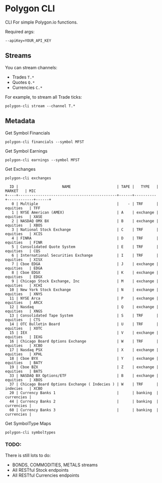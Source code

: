 # Polygon CLI
CLI For simple Polygon.io functions.

Required args:

	--apiKey=YOUR_API_KEY

## Streams
You can stream channels: 
- Trades `T.*`
- Quotes `Q.*`
- Currencies `C.*`

For example, to stream all Trade ticks:
	
	polygon-cli stream --channel T.*

## Metadata 

Get Symbol Financials
	
	polygon-cli financials --symbol MFST

Get Symbol Earnings

	polygon-cli earnings --symbol MFST

Get Exchanges

	polygon-cli exchanges

	  ID |                    NAME                     | TAPE |   TYPE   |   MARKET   | MIC   
	+----+---------------------------------------------+------+----------+------------+------+
	   0 | Multiple                                    |    - | TRF      | equities   | TFF   
	   1 | NYSE American (AMEX)                        | A    | exchange | equities   | XASE  
	   2 | NASDAQ OMX BX                               | B    | exchange | equities   | XBOS  
	   3 | National Stock Exchange                     | C    | TRF      | equities   | XCIS  
	   4 | FINRA                                       | D    | TRF      | equities   | FINR  
	   5 | Consolidated Quote System                   | E    | TRF      | equities   | CQS   
	   6 | International Securities Exchange           | I    | TRF      | equities   | XISX  
	   7 | Cboe EDGA                                   | J    | exchange | equities   | EDGA  
	   8 | Cboe EDGX                                   | K    | exchange | equities   | EDGX  
	   9 | Chicago Stock Exchange, Inc                 | M    | exchange | equities   | XCHI  
	  10 | New York Stock Exchange                     | N    | exchange | equities   | XNYS  
	  11 | NYSE Arca                                   | P    | exchange | equities   | ARCX  
	  12 | Nasdaq                                      | Q    | exchange | equities   | XNGS  
	  13 | Consolidated Tape System                    | S    | TRF      | equities   | CTS   
	  14 | OTC Bulletin Board                          | U    | TRF      | equities   | XOTC  
	  15 | IEX                                         | V    | exchange | equities   | IEXG  
	  16 | Chicago Board Options Exchange              | W    | TRF      | equities   | XCBO  
	  17 | Nasdaq PSX                                  | X    | exchange | equities   | XPHL  
	  18 | Cboe BYX                                    | Y    | exchange | equities   | BATY  
	  19 | Cboe BZX                                    | Z    | exchange | equities   | BATS  
	  33 | NASDAQ BX Options/ETF                       | B    | exchange | equities   | XBOS  
	  37 | Chicago Board Options Exchange ( Indecies ) | W    | TRF      | indecies   | XCBO  
	  20 | Currency Banks 1                            |      | banking  | currencies |       
	  44 | Currency Banks 2                            |      | banking  | currencies |       
	  60 | Currency Banks 3                            |      | banking  | currencies |       





Get SymbolType Maps

	polygon-cli symboltypes


### TODO:
There is still lots to do:
- BONDS, COMMODITIES, METALS streams
- All RESTful Stock endpoints
- All RESTful Currencies endpoints

